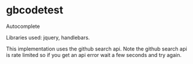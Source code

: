 # gbcodetest

Autocomplete

Libraries used: jquery, handlebars.

This implementation uses the github search api. Note the github search api is rate limited so if you get an api error wait a few seconds and try again.